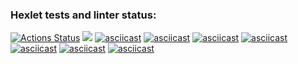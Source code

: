 ### Hexlet tests and linter status:
[![Actions Status](https://github.com/BOMBYASCHER/java-project-61/workflows/hexlet-check/badge.svg)](https://github.com/BOMBYASCHER/java-project-61/actions)
<a href="https://codeclimate.com/github/BOMBYASCHER/java-project-61/maintainability"><img src="https://api.codeclimate.com/v1/badges/178e31ed1d89018be316/maintainability" /></a>
[![asciicast](https://asciinema.org/a/K0Hc79nIqdAXNsPmxsCR3cskC.svg)](https://asciinema.org/a/K0Hc79nIqdAXNsPmxsCR3cskC)
[![asciicast](https://asciinema.org/a/5FYg03aswxqUfYZt0JsSAwgD5.svg)](https://asciinema.org/a/5FYg03aswxqUfYZt0JsSAwgD5)
[![asciicast](https://asciinema.org/a/jqsqbBYhwcjPHUdJJl8sIWk2J.svg)](https://asciinema.org/a/jqsqbBYhwcjPHUdJJl8sIWk2J)
[![asciicast](https://asciinema.org/a/mbjH1jAUsnnIbTWBOoV5IETZw.svg)](https://asciinema.org/a/mbjH1jAUsnnIbTWBOoV5IETZw)
[![asciicast](https://asciinema.org/a/nAD0G3k7KmFAiDu2aV3lqp7no.svg)](https://asciinema.org/a/nAD0G3k7KmFAiDu2aV3lqp7no)
[![asciicast](https://asciinema.org/a/DJaHykhLLINAp9xrcVUv4ufQt.svg)](https://asciinema.org/a/DJaHykhLLINAp9xrcVUv4ufQt)
[![asciicast](https://asciinema.org/a/y6QRMqAOxinNUYlqYE8GSWwAb.svg)](https://asciinema.org/a/y6QRMqAOxinNUYlqYE8GSWwAb)